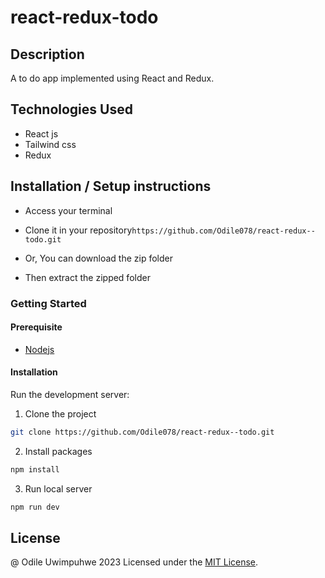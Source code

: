 # react-redux-todo

## Description

A to do app implemented using React and Redux.

## Technologies Used

- React js
- Tailwind css
- Redux

## Installation / Setup instructions

- Access your terminal

- Clone it in your repository`https://github.com/Odile078/react-redux--todo.git`

- Or, You can download the zip folder

- Then extract the zipped folder

### Getting Started

#### Prerequisite

- [Nodejs](https://nodejs.org/en/download/)

#### Installation

Run the development server:

1. Clone the project

```bash
git clone https://github.com/Odile078/react-redux--todo.git
```

2. Install packages

```bash
npm install
```

3. Run local server

```bash
npm run dev
```

## License

@ Odile Uwimpuhwe 2023
Licensed under the [MIT License](LICENSE).
